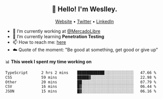 <h2 align="center">👋 Hello! I'm Weslley.</h2>
<p align="center">
  <a href="http://weslleyneri.com.br">Website</a> •
  <a href="https://twitter.com/Weslley_Neri">Twitter</a> •
  <a href="https://www.linkedin.com/in/weslley-neri-3658908b">LinkedIn</a>
</p>


- 🔭 I’m currently working at [@MercadoLibre](https://github.com/mercadolibre)
- 🌱 I’m currently learning **Penetration Testing**
- 📫 How to reach me: [here](mailto:weslley39@gmail.com)
- ☁️ Quote of the moment: "Be good at something, get good or give up"

📊 **This week I spent my time working on**
<!--START_SECTION:waka-->

```txt
TypeScript      2 hrs 2 mins    ████████████░░░░░░░░░░░░░   47.66 %
CSS             59 mins         █████▓░░░░░░░░░░░░░░░░░░░   22.98 %
Other           20 mins         ██░░░░░░░░░░░░░░░░░░░░░░░   07.79 %
CSV             16 mins         █▓░░░░░░░░░░░░░░░░░░░░░░░   06.44 %
JSON            15 mins         █▓░░░░░░░░░░░░░░░░░░░░░░░   06.16 %
```

<!--END_SECTION:waka-->

<!-- Inspired by https://github.com/gruselhaus/gruselhaus -->